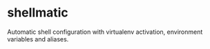 # shellmatic
Automatic shell configuration with virtualenv activation, environment variables and aliases.

